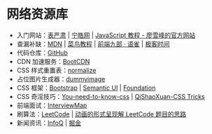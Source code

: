 # 网络资源库

- 入门网站：[表严肃](https://biaoyansu.com/i/6593029482131) | [宁皓网](https://ninghao.net/) | [JavaScript 教程 - 廖雪峰的官方网站](https://www.liaoxuefeng.com/wiki/001434446689867b27157e896e74d51a89c25cc8b43bdb3000)
- 查漏补缺：[MDN](https://developer.mozilla.org/zh-CN/) | [菜鸟教程](http://www.runoob.com/) | [前端九部 · 语雀](https://www.yuque.com/fe9) | [极客时间](https://time.geekbang.org/)
- 代码仓库：[GitHub](https://github.com/)
- CDN 加速服务：[BootCDN](https://www.bootcdn.cn/)
- CSS 样式重置表：[normalize](https://www.bootcdn.cn/normalize/)
- 占位图片生成器：[dummyimage](https://dummyimage.com/)
- CSS 框架：[Bootstrap](https://getbootstrap.com/) | [Semantic UI](https://semantic-ui.com/) | [Foundation](https://foundation.zurb.com/)
- CSS 奇淫技巧：[You-need-to-know-css](https://lhammer.cn/You-need-to-know-css/#/zh-cn/) | [QiShaoXuan-CSS Tricks](https://qishaoxuan.github.io/css_tricks/)
- 前端面试：[InterviewMap](https://yuchengkai.cn/docs/)
- 刷算法：[LeetCode](https://leetcode-cn.com/) | [动画的形式呈现解 LeetCode 题目的思路](https://github.com/MisterBooo/LeetCodeAnimation.git)
- 新闻资讯：[InfoQ](https://www.infoq.cn/) | [掘金](https://juejin.im/)
